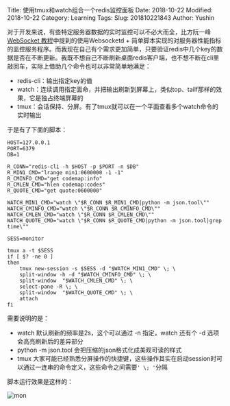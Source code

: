 Title: 使用tmux和watch组合一个redis监控面板
Date: 2018-10-22
Modified: 2018-10-22
Category: Learning
Tags:
Slug: 201810221843
Author: Yushin

对于开发来说，有些特定服务器数据的实时监控可以不必大而全，比方阮一峰 [WebSocket 教程](http://www.ruanyifeng.com/blog/2017/05/websocket.html)中提到的使用Websocketd + 简单脚本实现的对服务器性能指标的监控服务程序。而我现在自己有个需求更加简单，只要验证redis中几个key的数据是否在不断更新。我既不想自己不断刷新桌面redis客户端，也不想不断在cli里敲回车，实际上借助几个命令也可以非常简单地满足：

- redis-cli：输出指定key的值
- watch：连续调用指定面命，并把输出刷新到屏幕上，类似top、tailf那样的效果，它是独占终端屏幕的
- tmux：会话保持、分屏。有了tmux就可以在一个平面查看多个watch命令的实时输出

于是有了下面的脚本：

```shell
HOST=127.0.0.1
PORT=6379
DB=1

R_CONN="redis-cli -h $HOST -p $PORT -n $DB"
R_MIN1_CMD="lrange min1:0600000 -1 -1"
R_CMINFO_CMD="get codemap:info"
R_CMLEN_CMD="hlen codemap:codes"
R_QUOTE_CMD="get quote:0600000"

WATCH_MIN1_CMD="watch \"$R_CONN $R_MIN1_CMD|python -m json.tool\""
WATCH_CMINFO_CMD="watch \"$R_CONN $R_CMINFO_CMD\""
WATCH_CMLEN_CMD="watch \"$R_CONN $R_CMLEN_CMD\""
WATCH_QUOTE_CMD="watch \"$R_CONN $R_QUOTE_CMD|python -m json.tool|grep time\""

SESS=monitor

tmux a -t $SESS
if [ $? -ne 0 ]
then
    tmux new-session -s $SESS -d "$WATCH_MIN1_CMD" \; \
    split-window -h -d "$WATCH_CMINFO_CMD" \; \
    split-window  "$WATCH_CMLEN_CMD" \; \
    select-pane -R \; \
    split-window  "$WATCH_QUOTE_CMD" \; \
    attach
fi
```

需要说明的是：

- watch 默认刷新的频率是2s，这个可以通过 -n 指定，watch 还有个 -d 选项会高亮刷新后的差异部分
- python -m json.tool 会把压缩的json格式化成美观可读的样式
- tmux 大家可能已经熟悉分屏操作的快捷键，这些操作其实在启动session时可以通过一连串的命令定义，这些命令之间需要`' \; '`分隔

脚本运行效果是这样的：

![mon](http://140.143.250.15/wiki-img/tmux_mon.png)
